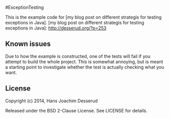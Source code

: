 #ExceptionTesting

This is the example code for [my blog post on different strategis for testing exceptions in Java].
[my blog post on different strategis for testing exceptions in Java]: http://desserud.org/?p=253

## Known issues

Due to how the example is constructed, one of the tests will fail if you attempt to build the whole project. This is somewhat annoying, but is meant a starting point to investigate whether the test is actually checking what you want.

## License
Copyright (c) 2014, Hans Joachim Desserud

Released under the BSD 2-Clause License. See LICENSE for details.
